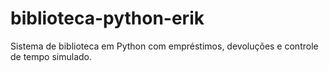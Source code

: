 # biblioteca-python-erik
Sistema de biblioteca em Python com empréstimos, devoluções e controle de tempo simulado.
